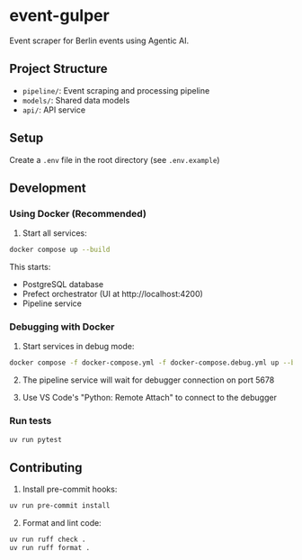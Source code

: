 # event-gulper

Event scraper for Berlin events using Agentic AI.

## Project Structure

- `pipeline/`: Event scraping and processing pipeline
- `models/`: Shared data models
- `api/`: API service

## Setup

Create a `.env` file in the root directory (see `.env.example`)


## Development

### Using Docker (Recommended)

1. Start all services:
```bash
docker compose up --build
```

This starts:
- PostgreSQL database
- Prefect orchestrator (UI at http://localhost:4200)
- Pipeline service

### Debugging with Docker

1. Start services in debug mode:
```bash
docker compose -f docker-compose.yml -f docker-compose.debug.yml up --build
```

2. The pipeline service will wait for debugger connection on port 5678

3. Use VS Code's "Python: Remote Attach" to connect to the debugger

### Run tests

```bash
uv run pytest
```


## Contributing

1. Install pre-commit hooks:

```bash
uv run pre-commit install
```

2. Format and lint code:

```bash
uv run ruff check .
uv run ruff format .
```
